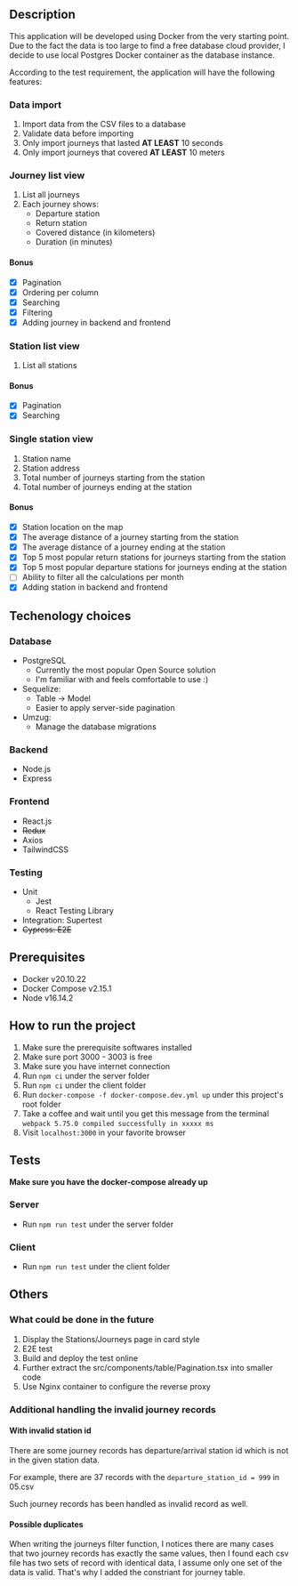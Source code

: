 ## Description

This application will be developed using Docker from the very starting point. Due to the fact the data is too large to find a free database cloud provider, I decide to use local Postgres Docker container as the database instance.

According to the test requirement, the application will have the following features:

### Data import

1. Import data from the CSV files to a database
2. Validate data before importing
3. Only import journeys that lasted **AT LEAST** 10 seconds
4. Only import journeys that covered **AT LEAST** 10 meters

### Journey list view

1. List all journeys
2. Each journey shows:
   - Departure station
   - Return station
   - Covered distance (in kilometers)
   - Duration (in minutes)

#### Bonus

- [x] Pagination
- [x] Ordering per column
- [x] Searching
- [x] Filtering
- [x] Adding journey in backend and frontend

### Station list view

1. List all stations

#### Bonus

- [x] Pagination
- [x] Searching

### Single station view

1. Station name
2. Station address
3. Total number of journeys starting from the station
4. Total number of journeys ending at the station

#### Bonus

- [x] Station location on the map
- [x] The average distance of a journey starting from the station
- [x] The average distance of a journey ending at the station
- [x] Top 5 most popular return stations for journeys starting from the station
- [x] Top 5 most popular departure stations for journeys ending at the station
- [ ] Ability to filter all the calculations per month
- [x] Adding station in backend and frontend

## Techenology choices

### Database

- PostgreSQL
  - Currently the most popular Open Source solution
  - I'm familiar with and feels comfortable to use :)
- Sequelize:
  - Table -> Model
  - Easier to apply server-side pagination
- Umzug:
  - Manage the database migrations

### Backend

- Node.js
- Express

### Frontend

- React.js
- ~~Redux~~
- Axios
- TailwindCSS

### Testing

- Unit
  - Jest
  - React Testing Library
- Integration: Supertest
- ~~Cypress: E2E~~

## Prerequisites

- Docker v20.10.22
- Docker Compose v2.15.1
- Node v16.14.2

## How to run the project

1. Make sure the prerequisite softwares installed
2. Make sure port 3000 - 3003 is free
3. Make sure you have internet connection
4. Run `npm ci` under the server folder
5. Run `npm ci` under the client folder
6. Run `docker-compose -f docker-compose.dev.yml up` under this project's root folder
7. Take a coffee and wait until you get this message from the terminal `webpack 5.75.0 compiled successfully in xxxxx ms`
8. Visit `localhost:3000` in your favorite browser

## Tests

**Make sure you have the docker-compose already up**

### Server

- Run `npm run test` under the server folder

### Client

- Run `npm run test` under the client folder

## Others

### What could be done in the future

1. Display the Stations/Journeys page in card style
2. E2E test
3. Build and deploy the test online
4. Further extract the src/components/table/Pagination.tsx into smaller code
5. Use Nginx container to configure the reverse proxy

### Additional handling the invalid journey records

#### With invalid station id

There are some journey records has departure/arrival station id which is not in the given station data.

For example, there are 37 records with the `departure_station_id = 999` in 05.csv

Such journey records has been handled as invalid record as well.

#### Possible duplicates

When writing the journeys filter function, I notices there are many cases that two journey records has exactly the same values, then I found each csv file has two sets of record with identical data, I assume only one set of the data is valid. That's why I added the constriant for journey table.
